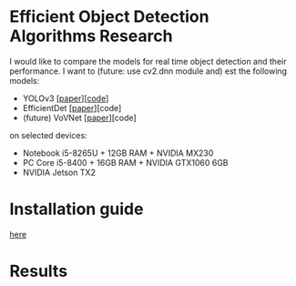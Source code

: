 # Efficient Object Detection Algorithms Research
I would like to compare the models for real time object detection and their performance.  I want to (future: use cv2.dnn module and) est the following models:
* YOLOv3 [[paper](https://arxiv.org/pdf/1804.02767.pdf)][[code](https://pjreddie.com/darknet/yolo/)]
* EfficientDet [[paper](https://arxiv.org/pdf/1911.09070.pdf)][code]
* (future) VoVNet [[paper](https://arxiv.org/pdf/1904.09730v1.pdf)][code]

on selected devices:
* Notebook i5-8265U + 12GB RAM + NVIDIA MX230
* PC Core i5-8400 + 16GB RAM + NVIDIA GTX1060 6GB
* NVIDIA Jetson TX2

# Installation guide
[here](https://github.com/bartoszptak/Efficient_Object_Detection_Algorithms_Research/blob/master/INSTALLATION_GUIDE.md)

# Results


